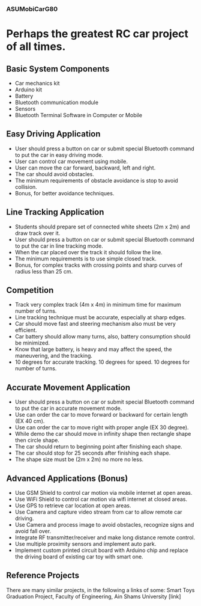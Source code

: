 ### ASUMobiCarG80
# Perhaps the greatest RC car project of all times.


## Basic System Components
- Car mechanics kit
- Arduino kit
- Battery
- Bluetooth communication module
- Sensors
- Bluetooth Terminal Software in Computer or Mobile

## Easy Driving Application
- User should press a button on car or submit special Bluetooth command to put the car in easy driving mode.
- User can control car movement using mobile.
- User can move the car forward, backward, left and right.
- The car should avoid obstacles. 
- The minimum requirements of obstacle avoidance is stop to avoid collision.
- Bonus, for better avoidance techniques.

## Line Tracking Application
- Students should prepare set of connected white sheets (2m x 2m) and draw track over it.
- User should press a button on car or submit special Bluetooth command to put the car in line tracking mode.
- When the car placed over the track it should follow the line.
- The minimum requirements is to use simple closed track.
- Bonus, for complex tracks with crossing points and sharp curves of radius less than 25 cm.

## Competition
- Track very complex track (4m x 4m) in minimum time for maximum number of turns.
- Line tracking technique must be accurate, especially at sharp edges.
- Car should move fast and steering mechanism also must be very efficient.
- Car battery should allow many turns, also, battery consumption should be minimized.
- Know that large battery, is heavy and may affect the speed, the maneuvering, and the tracking.
- 10 degrees for accurate tracking. 10 degrees for speed. 10 degrees for number of turns.

## Accurate Movement Application
- User should press a button on car or submit special Bluetooth command to put the car in accurate movement mode.
- Use can order the car to move forward or backward for certain length (EX 40 cm).
- Use can order the car to move right with proper angle (EX 30 degree).
- While demo the car should move in infinity shape then rectangle shape then circle shape.
- The car should return to beginning point after finishing each shape.
- The car should stop for 25 seconds after finishing each shape.
- The shape size must be (2m x 2m) no more no less.

## Advanced Applications (Bonus)
- Use GSM Shield to control car motion via mobile internet at open areas.
- Use WiFi Shield to control car motion via wifi internet at closed areas.
- Use GPS to retrieve car location at open areas.
- Use Camera and capture video stream from car to allow remote car driving.
- Use Camera and process image to avoid obstacles, recognize signs and avoid fall over.
- Integrate RF transmitter/receiver and make long distance remote control.
- Use multiple proximity sensors and implement auto park.
- Implement custom printed circuit board with Arduino chip and replace the driving board of existing car toy with smart one.

## Reference Projects
There are many similar projects, in the following a links of some:
Smart Toys Graduation Project, Faculty of Engineering, Ain Shams University [link]
